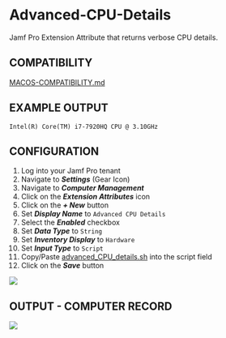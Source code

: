 # Advanced-CPU-Details
Jamf Pro Extension Attribute that returns verbose CPU details.

## COMPATIBILITY
[MACOS-COMPATIBILITY.md](MACOS-COMPATIBILITY.md)

## EXAMPLE OUTPUT
```Intel(R) Core(TM) i7-7920HQ CPU @ 3.10GHz```

## CONFIGURATION
1. Log into your Jamf Pro tenant
2. Navigate to **_Settings_** (Gear Icon)
3. Navigate to **_Computer Management_**
4. Click on the **_Extension Attributes_** icon
5. Click on the **_+ New_** button
6. Set **_Display Name_** to ```Advanced CPU Details```
7. Select the **_Enabled_** checkbox
8. Set **_Data Type_** to ```String```
9. Set **_Inventory Display_** to ```Hardware```
10. Set **_Input Type_** to ```Script```
11. Copy/Paste [advanced_CPU_details.sh](advanced_CPU_details.sh) into the script field
12. Click on the **_Save_** button

![](Images/Jamf_Pro-Settings-Computer_Management-Extension_Attributes.png)

## OUTPUT - COMPUTER RECORD
![](Images/Jamf_Pro-Computers-Device_Record-Inventory-Hardware.png)
